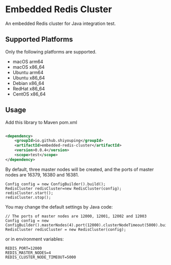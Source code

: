 # Embedded Redis Cluster

An embedded Redis cluster for Java integration test.

## Supported Platforms

Only the following platforms are supported.

- macOS arm64
- macOS x86_64
- Ubuntu arm64
- Ubuntu x86_64
- Debian x86_64
- RedHat x86_64
- CentOS x86_64

## Usage

Add this library to Maven pom.xml

````xml

<dependency>
    <groupId>io.github.shiyouping</groupId>
    <artifactId>embedded-redis-cluster</artifactId>
    <version>0.0.4</version>
    <scope>test</scope>
</dependency>
````

By default, three master nodes will be created, and the ports of master nodes are 16379, 16380 and 16381.

````
Config config = new ConfigBuilder().build();
RedisCluster redisCluster=new RedisCluster(config);
redisCluster.start();
redisCluster.stop();
````

You may change the default settings by Java code:

````
// The ports of master nodes are 12000, 12001, 12002 and 12003
Config config = new ConfigBuilder().masterNodes(4).port(12000).clusterNodeTimeout(5000).build();
RedisCluster redisCluster = new RedisCluster(config);
````

or in environment variables:

````
REDIS_PORT=12000
REDIS_MASTER_NODES=4
REDIS_CLUSTER_NODE_TIMEOUT=5000
````

